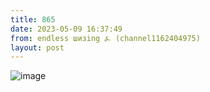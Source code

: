 ```yaml
---
title: 865
date: 2023-05-09 16:37:49
from: endless шизing ⍼ (channel1162404975)
layout: post
---
```


![image](photos/photo_48@09-05-2023_16-37-49.jpg)


